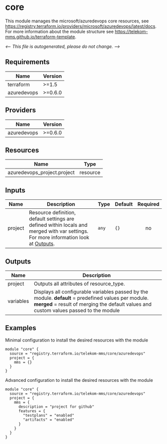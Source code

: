 <!-- BEGIN_TF_DOCS -->
# core

This module manages the microsoft/azuredevops core resources, see https://registry.terraform.io/providers/microsoft/azuredevops/latest/docs.
For more information about the module structure see https://telekom-mms.github.io/terraform-template.

_<-- This file is autogenerated, please do not change. -->_

## Requirements

| Name | Version |
|------|---------|
| terraform | >=1.5 |
| azuredevops | >=0.6.0 |

## Providers

| Name | Version |
|------|---------|
| azuredevops | >=0.6.0 |

## Resources

| Name | Type |
|------|------|
| azuredevops_project.project | resource |

## Inputs

| Name | Description | Type | Default | Required |
|------|-------------|------|---------|:--------:|
| project | Resource definition, default settings are defined within locals and merged with var settings. For more information look at [Outputs](#Outputs). | `any` | `{}` | no |

## Outputs

| Name | Description |
|------|-------------|
| project | Outputs all attributes of resource_type. |
| variables | Displays all configurable variables passed by the module. __default__ = predefined values per module. __merged__ = result of merging the default values and custom values passed to the module |

## Examples

Minimal configuration to install the desired resources with the module

```hcl
module "core" {
  source = "registry.terraform.io/telekom-mms/core/azuredevops"
  project = {
    mms = {}
  }
}
```

Advanced configuration to install the desired resources with the module

```hcl
module "core" {
  source = "registry.terraform.io/telekom-mms/core/azuredevops"
  project = {
    mms = {
      description = "project for github"
      features = {
        "testplans" = "enabled"
        "artifacts" = "enabled"
      }
    }
  }
}
```
<!-- END_TF_DOCS -->